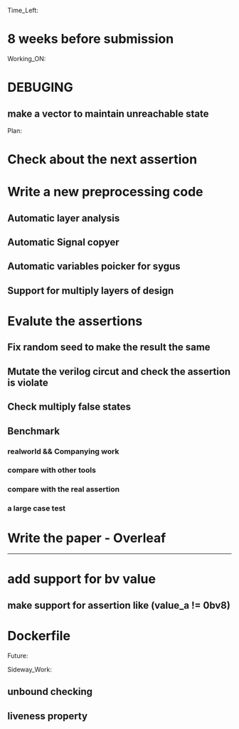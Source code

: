Time_Left:
# 8 weeks before submission

Working_ON:
# DEBUGING
## make a vector to maintain unreachable state

Plan:
# Check about the next assertion


# Write a new preprocessing code
## Automatic layer analysis 
## Automatic Signal copyer
## Automatic variables poicker for sygus 
## Support for multiply layers of design

# Evalute the assertions
## Fix random seed to make the result the same
## Mutate the verilog circut and check the assertion is violate
## Check multiply false states
## Benchmark
### realworld && Companying work
### compare with other tools
### compare with the real assertion
### a large case test

# Write the paper - Overleaf
---------------------------



# add support for bv value
## make support for assertion like (value_a != 0bv8)

# Dockerfile

Future:


Sideway_Work: 
##  unbound checking
##  liveness property